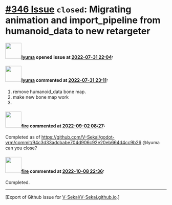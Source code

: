 # [\#346 Issue](https://github.com/V-Sekai/V-Sekai.github.io/issues/346) `closed`: Migrating animation and import_pipeline from humanoid_data to new retargeter

#### <img src="https://avatars.githubusercontent.com/u/39946030?v=4" width="50">[lyuma](https://github.com/lyuma) opened issue at [2022-07-31 22:04](https://github.com/V-Sekai/V-Sekai.github.io/issues/346):



#### <img src="https://avatars.githubusercontent.com/u/39946030?v=4" width="50">[lyuma](https://github.com/lyuma) commented at [2022-07-31 23:11](https://github.com/V-Sekai/V-Sekai.github.io/issues/346#issuecomment-1200521745):

1. remove humanoid_data bone map.
2. make new bone map work
3.

#### <img src="https://avatars.githubusercontent.com/u/32321?u=c2e06a3d2b49a467aa907e54aa259516440267cc&v=4" width="50">[fire](https://github.com/fire) commented at [2022-09-02 08:27](https://github.com/V-Sekai/V-Sekai.github.io/issues/346#issuecomment-1235221313):

Completed as of https://github.com/V-Sekai/godot-vrm/commit/94c3d33adcbabe704d906c92e20eb664d4cc9b26 @lyuma can you close?

#### <img src="https://avatars.githubusercontent.com/u/32321?u=c2e06a3d2b49a467aa907e54aa259516440267cc&v=4" width="50">[fire](https://github.com/fire) commented at [2022-10-08 22:36](https://github.com/V-Sekai/V-Sekai.github.io/issues/346#issuecomment-1272407916):

Completed.


-------------------------------------------------------------------------------



[Export of Github issue for [V-Sekai/V-Sekai.github.io](https://github.com/V-Sekai/V-Sekai.github.io).]
